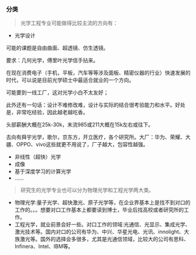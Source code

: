 ### 分类

>光学工程专业可能做得比较主流的方向有：

- 光学设计

可能的课题是自由曲面、超透镜、仿生透镜。

要求：几何光学，傅里叶光学信手拈来。

在现在消费电子（手机，平板，汽车等等涉及面板、精密仪器的行业）快速发展的时代，可以说是目前光学硕士中最适合就业的一个方向。

可能要到一线工厂，这对光学小白不太友好；

此外还有一句话：设计不难修改难，设计与实际的结合很考验能力和水平。好处是，非常吃经验，因此越老越吃香。

头部薪酬大概在25k-30k，末流985或211大概在15k左右或往下。

去向有舜宇光学，歌尔，京东方，开立医疗，各个研究所。大厂：华为、荣耀、大疆、OPPO、vivo这些就更不用说了，厂子越大，包容性越强。

- 非线性（超快）光学
- 成像
- 基于深度学习的计算光学
- ……

>研究生的光学专业也可以分为物理光学和工程光学两大类。

- 物理光学:量子光学、超快激光、原子光学等，在企业界基本上是找不到对口的工作的。。。想要对口工作基本上都要读到博士，毕业后找高校或者研究所的工作。
- 工程光学，就业前景会好一些。对口工作的领域:光通信、光显示、集成光学、激光技术等。国内对口的公司有华为、中兴、华星光电、光讯、innolight、大族激光等。国外的选择会多很多，尤其是光通信领域，比较大的公司有思科、Infinera、Intel、IBM等。

